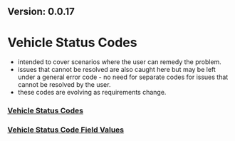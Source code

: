 ## Version: 0.0.17


# Vehicle Status Codes
*  intended to cover scenarios where the user can remedy the problem.
*  issues that cannot be resolved are also caught here but may be left under a general error code - no need for separate codes for issues that cannot be resolved by the user.
*  these codes are evolving as requirements change.

### [Vehicle Status Codes](../vehiclestatuscodes.md)  

### [Vehicle Status Code Field Values](../../include/constants.h)  
